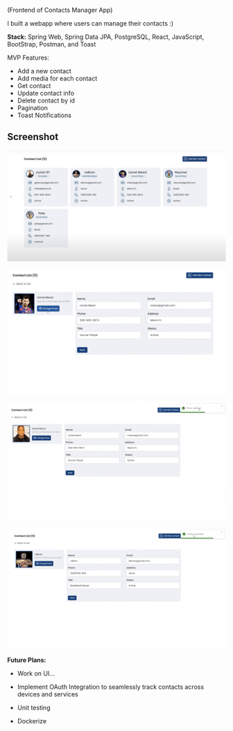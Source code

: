 (Frontend of Contacts Manager App)

I built a webapp where users can manage their contacts :)

**Stack:** Spring Web, Spring Data JPA, PostgreSQL, React, JavaScript, BootStrap, Postman, and Toast

MVP Features:

- Add a new contact
- Add media for each contact
- Get contact
- Update contact info
- Delete contact by id
- Pagination
- Toast Notifications

## Screenshot

![Home Screen](src/assets/screenshot1.png)

![Update Contact](src/assets/edit_messi.png)

![Toast Notification](src/assets/updated_messi.png)

![Toast Notification](src/assets/lebron_contact.png)

**Future Plans:**

- Work on UI...

- Implement OAuth Integration to seamlessly track contacts across devices and services

- Unit testing

- Dockerize
